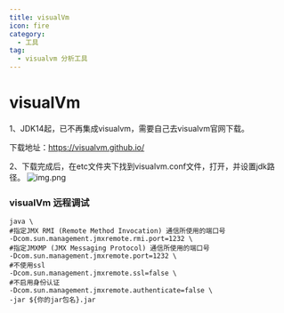```yaml
---
title: visualVm
icon: fire
category:
  - 工具
tag:
  - visualvm 分析工具
---
```


# visualVm

1、JDK14起，已不再集成visualvm，需要自己去visualvm官网下载。

下载地址：https://visualvm.github.io/

2、下载完成后，在etc文件夹下找到visualvm.conf文件，打开，并设置jdk路径。
![img.png](https://wqknowledge.oss-cn-shenzhen.aliyuncs.com/jvm/visualvmConfig.png)

### visualVm 远程调试
```shell
java \
#指定JMX RMI (Remote Method Invocation) 通信所使用的端口号
-Dcom.sun.management.jmxremote.rmi.port=1232 \
#指定JMXMP (JMX Messaging Protocol) 通信所使用的端口号
-Dcom.sun.management.jmxremote.port=1232 \
#不使用ssl
-Dcom.sun.management.jmxremote.ssl=false \
#不启用身份认证
-Dcom.sun.management.jmxremote.authenticate=false \
-jar ${你的jar包名}.jar

```